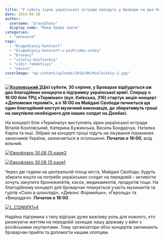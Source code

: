 ```yaml
---
title: "У суботу зірки української естради приїдуть у Бровари на два благодійні концерти для армії"
date: 2014-08-28
author: 
  username: "pravoZnaty"
  display_name: "Маєш право знати"
categories: 
  - "announce"
tags: 
  - "blagodiyniy-kontsert"
  - "blagodiyniy-kontsert-v-pidtrimku-armiy"
  - "brovary"
  - "vitaliy-kozlovskiy"
  - "vibir-redaktsiyi"
  - "novini"
coverImage: "wp-content/uploads/2014/08/Kozlovskiy-2.jpg"
---
```


**[![Козловський 2](https://mpz.brovary.org/wp-content/uploads/2014/08/Kozlovskiy-2.jpg)](https://mpz.brovary.org/wp-content/uploads/2014/08/Kozlovskiy-2.jpg)Цієї суботи, 30 серпня, у Броварах відбудеться аж два благодійних концерти в підтримку української армії. Спершу о 16:00 біля ТРЦ «Термінал» (вул. Київська, 316) стартує акція-концерт «Допоможи героям!», а о 18:00 на Майдані Свободи почнеться ще один благодійний виступ музичний виконавців, де збиратимуть гроші на закупівлю необхідного для наших солдат на Донбасі.**

На концерті біля «Терміналу» виступлять зірки української естради Віталій Козловський, Катерина Бужинська, Василь Бондарчук, Наталка Карпа та інші. Зібрані на концерті гроші підуть на лікування поранених захисників України, зазначається в оголошенні. **Початок о 16:00**, вхід вільний.

[![Єврофлаєр 30.08 (1).page2](https://mpz.brovary.org/wp-content/uploads/2014/08/YEvroflayer-30.08-1.page2_.jpg)](https://mpz.brovary.org/wp-content/uploads/2014/08/YEvroflayer-30.08-1.page2_.jpg)

[![Єврофлаєр 30.08 (1).page1](https://mpz.brovary.org/wp-content/uploads/2014/08/YEvroflayer-30.08-1.page1_.jpg)](https://mpz.brovary.org/wp-content/uploads/2014/08/YEvroflayer-30.08-1.page1_.jpg)

Через дві години на центральній площі міста, Майдані Свободи, будуть збирати кошти на потреби українських солдат на передовій – активісти хочуть закупити бронежилетів, касок, медикаментів, продуктів тощо. На благодійному концерті для броварчан планується участь музикантів та гуртів «Сало в шоколаді», «Девонс Формейшн», «Герольд» та «Викрадачі». **Початок о 18:00**.

[![L_CQWdfX1y4](https://mpz.brovary.org/wp-content/uploads/2014/08/L_CQWdfX1y4.jpg)](https://mpz.brovary.org/wp-content/uploads/2014/08/L_CQWdfX1y4.jpg)

Надійна підтримка з тилу відіграє дуже важливу роль для кожного, хто ризикуючи життям на передовій захищає нашу державу у війні з російськими окупантами. Тому організатори обох концертів закликають броварчан прийти та допомогти нашим хлопцям.

